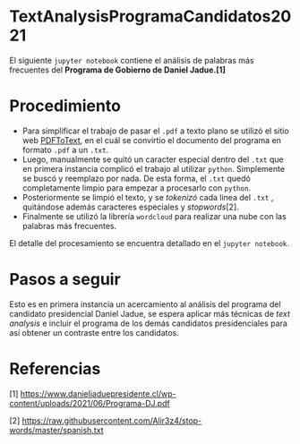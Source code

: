 # TextAnalysisProgramaCandidatos2021

El siguiente `jupyter notebook` contiene el análisis de palabras más frecuentes del **Programa de Gobierno de Daniel Jadue.[1]**

# Procedimiento

- Para simplificar el trabajo de pasar el `.pdf` a texto plano se utilizó el sitio web [PDFToText](https://pdftotext.com/es/), en el cuál se convirtio el documento del programa en formato `.pdf` a un `.txt`. 
- Luego, manualmente se quitó un caracter especial dentro del `.txt` que en primera instancia complicó el trabajo al utilizar `python`. Simplemente se buscó y reemplazo por nada. De esta forma, el `.txt` quedó completamente limpio para empezar a procesarlo con `python`.
- Posteriormente se limpió el texto, y se _tokenizó_ cada linea del `.txt` , quitándose además caracteres especiales y _stopwords_[2].
- Finalmente se utilizó la librería `wordcloud` para realizar una nube con las palabras más frecuentes.

El detalle del procesamiento se encuentra detallado en el `jupyter notebook`.

# Pasos a seguir

Esto es en primera instancia un acercamiento al análisis del programa del candidato presidencial Daniel Jadue, se espera aplicar más técnicas de _text analysis_ e incluir el programa de los demás candidatos presidenciales para así obtener un contraste entre los candidatos.

# Referencias

[1] https://www.danieljaduepresidente.cl/wp-content/uploads/2021/06/Programa-DJ.pdf 

[2] https://raw.githubusercontent.com/Alir3z4/stop-words/master/spanish.txt
